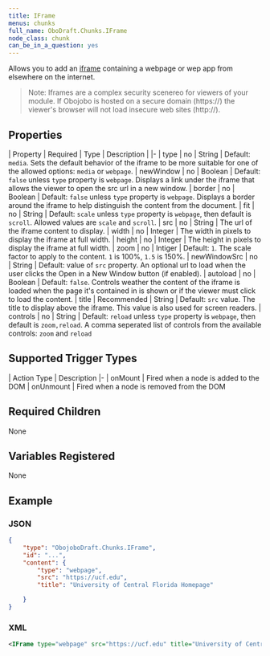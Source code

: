 ```yaml
---
title: IFrame
menus: chunks
full_name: OboDraft.Chunks.IFrame
node_class: chunk
can_be_in_a_question: yes
---
```

Allows you to add an [iframe](https://developer.mozilla.org/en-US/docs/Web/HTML/Element/iframe) containing a webpage or wep app from elsewhere on the internet.

> Note: Iframes are a complex security scenereo for viewers of your module. If Obojobo is hosted on a secure domain (https://) the viewer's browser will not load insecure web sites (http://).

## Properties

| Property | Required | Type | Description |
|-
| type | no | String | Default: `media`. Sets the default behavior of the iframe to be more suitable for one of the allowed options: `media` or `webpage`.
| newWindow | no | Boolean | Default: `false` unless `type` property is `webpage`.  Displays a link under the iframe that allows the viewer to open the src url in a new window.
| border | no | Boolean | Default: `false` unless `type` property is `webpage`.  Displays a border around the iframe to help distinguish the content from the document.
| fit | no | String | Default: `scale` unless `type` property is `webpage`, then default is `scroll`. Allowed values are `scale` and `scroll`.
| src | no | String | The url of the iframe content to display.
| width | no | Integer | The width in pixels to display the iframe at full width.
| height | no | Integer | The height in pixels to display the iframe at full width.
| zoom | no | Intiger | Default: `1`. The scale factor to apply to the content. `1` is 100%, `1.5` is 150%.
| newWindowSrc | no | String | Default: value of `src` property. An optional url to load when the user clicks the Open in a New Window button (if enabled).
| autoload | no | Boolean | Default: `false`. Controls weather the content of the iframe is loaded when the page it's contained in is shown or if the viewer must click to load the content.
| title | Recommended | String | Default: `src` value. The title to display above the iframe.  This value is also used for screen readers.
| controls | no | String | Default: `reload` unless `type` property is `webpage`, then default is `zoom,reload`. A comma seperated list of controls from the available controls: `zoom` and `reload`

## Supported Trigger Types

| Action Type | Description
|-
| onMount | Fired when a node is added to the DOM
| onUnmount | Fired when a node is removed from the DOM

## Required Children

None

## Variables Registered

None

## Example

### JSON

```json
{
	"type": "ObojoboDraft.Chunks.IFrame",
	"id": "...",
	"content": {
		"type": "webpage",
		"src": "https://ucf.edu",
		"title": "University of Central Florida Homepage"

	}
}
```

### XML

```xml
<IFrame type="webpage" src="https://ucf.edu" title="University of Central Florida Homepage" />
```
